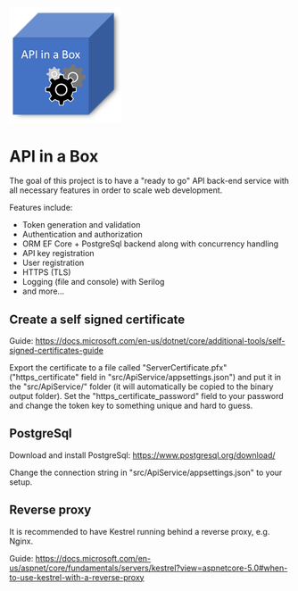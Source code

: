 <img src="./images/logo.png" width="200">

# API in a Box
The goal of this project is to have a "ready to go" API back-end service with all necessary features in order to scale web development. 

Features include:
- Token generation and validation 
- Authentication and authorization
- ORM EF Core + PostgreSql backend along with concurrency handling
- API key registration
- User registration
- HTTPS (TLS)
- Logging (file and console) with Serilog
- and more...

## Create a self signed certificate
Guide: https://docs.microsoft.com/en-us/dotnet/core/additional-tools/self-signed-certificates-guide

Export the certificate to a file called "ServerCertificate.pfx" ("https_certificate" field in "src/ApiService/appsettings.json") and put it in the "src/ApiService/" folder (it will automatically be copied to the binary output folder). Set the "https_certificate_password" field to your password and change the token key to something unique and hard to guess.

## PostgreSql
Download and install PostgreSql: https://www.postgresql.org/download/

Change the connection string in "src/ApiService/appsettings.json" to your setup.

## Reverse proxy
It is recommended to have Kestrel running behind a reverse proxy, e.g. Nginx.

Guide: https://docs.microsoft.com/en-us/aspnet/core/fundamentals/servers/kestrel?view=aspnetcore-5.0#when-to-use-kestrel-with-a-reverse-proxy

